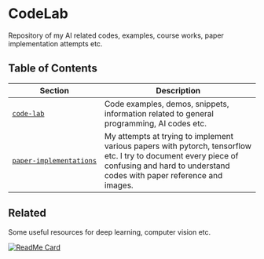 # CodeLab

Repository of my AI related codes, examples, course works, paper implementation attempts etc.



## Table of Contents

| Section | Description |
| --- | --- |
| [`code‑lab`](https://github.com/quickgrid/CodeLab/tree/master/code-lab) | Code examples, demos, snippets, information related to general programming, AI codes etc. |
| [`paper‑implementations`](https://github.com/quickgrid/CodeLab/tree/master/paper-implementations) | My attempts at trying to implement various papers with pytorch, tensorflow etc. I try to document every piece of confusing and hard to understand codes with paper reference and images. |


## Related

Some useful resources for deep learning, computer vision etc.

[![ReadMe Card](https://github-readme-stats.vercel.app/api/pin/?username=quickgrid&align=center&theme=ayu-mirage&repo=AI-Resources&show_owner=false)](https://github.com/quickgrid/AI-Resources) 
